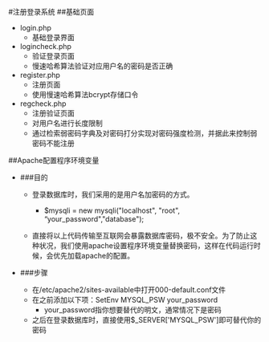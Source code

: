 ﻿#注册登录系统
##基础页面
*   login.php
    *   基础登录界面   
*   logincheck.php
    *   验证登录页面
    *   慢速哈希算法验证对应用户名的密码是否正确
*   register.php
    *   注册页面  
    *  使用慢速哈希算法bcrypt存储口令
*   regcheck.php
    *   注册验证页面   
    *   对用户名进行长度限制
    *   通过检索弱密码字典及对密码打分实现对密码强度检测，并据此来控制弱密码不能注册
    


##Apache配置程序环境变量
*   ###目的
    * 登录数据库时，我们采用的是用户名加密码的方式。
    
        *    $mysqli = new mysqli("localhost", "root", “your_password","database");
    
    * 直接将以上代码传输至互联网会暴露数据库密码，极不安全。为了防止这种状况，我们使用apache设置程序环境变量替换密码，这样在代码运行时候，会优先加载apache的配置。

*   ###步骤
    *   在/etc/apache2/sites-available中打开000-default.conf文件
    *   在</VirtualHost>之前添加以下项：SetEnv MYSQL_PSW your_password  
        *   your_password指你想要替代的明文，通常情况下是密码
    *   之后在登录数据库时，直接使用$_SERVER['MYSQL_PSW']即可替代你的密码

